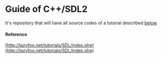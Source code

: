 # Guide of C++/SDL2

It's repository that will have all source codes of a tutorial described [below](#Reference)

#### Reference

[http://lazyfoo.net/tutorials/SDL/index.php](http://lazyfoo.net/tutorials/SDL/index.php)
